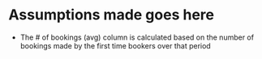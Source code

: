 # Assumptions made goes here

- The # of bookings (avg) column is calculated based on the number of bookings made by the first time bookers over that period